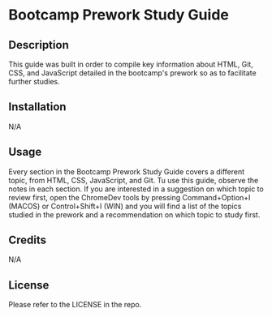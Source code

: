 # Bootcamp Prework Study Guide

## Description

This guide was built in order to compile key information about HTML, Git, CSS, and JavaScript detailed in the bootcamp's prework so as to facilitate further studies.


## Installation

N/A

## Usage

Every section in the Bootcamp Prework Study Guide covers a different topic, from HTML, CSS, JavaScript, and Git. Tu use this guide, observe the notes in each section. If you are interested in a suggestion on which topic to review first, open the ChromeDev tools by pressing Command+Option+I (MACOS) or Control+Shift+I (WIN) and you will find a list of the topics studied in the prework and a recommendation on which topic to study first.

## Credits

N/A

## License

Please refer to the LICENSE in the repo.
